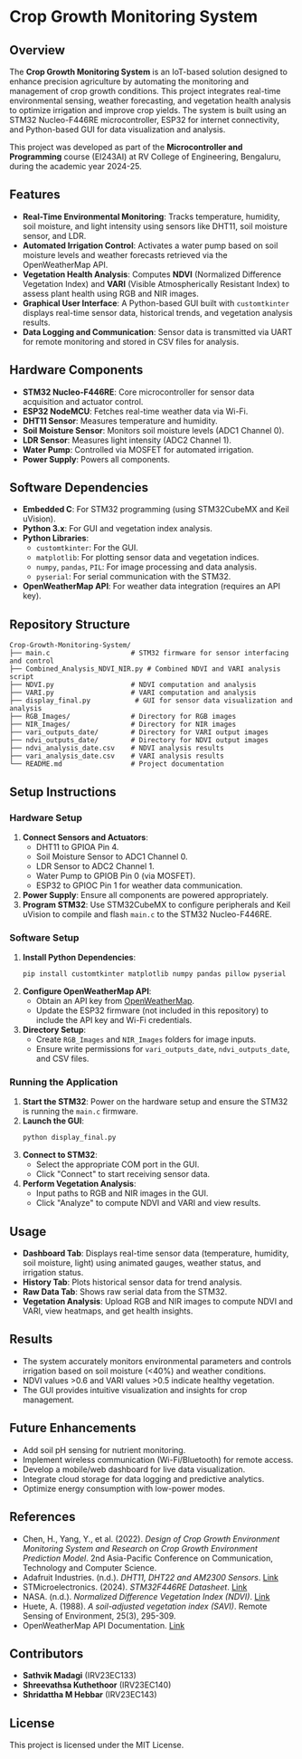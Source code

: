 # Crop Growth Monitoring System

## Overview
The **Crop Growth Monitoring System** is an IoT-based solution designed to enhance precision agriculture by automating the monitoring and management of crop growth conditions. This project integrates real-time environmental sensing, weather forecasting, and vegetation health analysis to optimize irrigation and improve crop yields. The system is built using an STM32 Nucleo-F446RE microcontroller, ESP32 for internet connectivity, and Python-based GUI for data visualization and analysis.

This project was developed as part of the **Microcontroller and Programming** course (EI243AI) at RV College of Engineering, Bengaluru, during the academic year 2024-25.

## Features
- **Real-Time Environmental Monitoring**: Tracks temperature, humidity, soil moisture, and light intensity using sensors like DHT11, soil moisture sensor, and LDR.
- **Automated Irrigation Control**: Activates a water pump based on soil moisture levels and weather forecasts retrieved via the OpenWeatherMap API.
- **Vegetation Health Analysis**: Computes **NDVI** (Normalized Difference Vegetation Index) and **VARI** (Visible Atmospherically Resistant Index) to assess plant health using RGB and NIR images.
- **Graphical User Interface**: A Python-based GUI built with `customtkinter` displays real-time sensor data, historical trends, and vegetation analysis results.
- **Data Logging and Communication**: Sensor data is transmitted via UART for remote monitoring and stored in CSV files for analysis.

## Hardware Components
- **STM32 Nucleo-F446RE**: Core microcontroller for sensor data acquisition and actuator control.
- **ESP32 NodeMCU**: Fetches real-time weather data via Wi-Fi.
- **DHT11 Sensor**: Measures temperature and humidity.
- **Soil Moisture Sensor**: Monitors soil moisture levels (ADC1 Channel 0).
- **LDR Sensor**: Measures light intensity (ADC2 Channel 1).
- **Water Pump**: Controlled via MOSFET for automated irrigation.
- **Power Supply**: Powers all components.

## Software Dependencies
- **Embedded C**: For STM32 programming (using STM32CubeMX and Keil uVision).
- **Python 3.x**: For GUI and vegetation index analysis.
- **Python Libraries**:
  - `customtkinter`: For the GUI.
  - `matplotlib`: For plotting sensor data and vegetation indices.
  - `numpy`, `pandas`, `PIL`: For image processing and data analysis.
  - `pyserial`: For serial communication with the STM32.
- **OpenWeatherMap API**: For weather data integration (requires an API key).

## Repository Structure
```
Crop-Growth-Monitoring-System/
├── main.c                    # STM32 firmware for sensor interfacing and control
├── Combined_Analysis_NDVI_NIR.py # Combined NDVI and VARI analysis script
├── NDVI.py                   # NDVI computation and analysis
├── VARI.py                   # VARI computation and analysis
├── display_final.py           # GUI for sensor data visualization and analysis
├── RGB_Images/               # Directory for RGB images
├── NIR_Images/               # Directory for NIR images
├── vari_outputs_date/        # Directory for VARI output images
├── ndvi_outputs_date/        # Directory for NDVI output images
├── ndvi_analysis_date.csv    # NDVI analysis results
├── vari_analysis_date.csv    # VARI analysis results
└── README.md                 # Project documentation
```

## Setup Instructions
### Hardware Setup
1. **Connect Sensors and Actuators**:
   - DHT11 to GPIOA Pin 4.
   - Soil Moisture Sensor to ADC1 Channel 0.
   - LDR Sensor to ADC2 Channel 1.
   - Water Pump to GPIOB Pin 0 (via MOSFET).
   - ESP32 to GPIOC Pin 1 for weather data communication.
2. **Power Supply**: Ensure all components are powered appropriately.
3. **Program STM32**: Use STM32CubeMX to configure peripherals and Keil uVision to compile and flash `main.c` to the STM32 Nucleo-F446RE.

### Software Setup
1. **Install Python Dependencies**:
   ```bash
   pip install customtkinter matplotlib numpy pandas pillow pyserial
   ```
2. **Configure OpenWeatherMap API**:
   - Obtain an API key from [OpenWeatherMap](https://openweathermap.org/appid).
   - Update the ESP32 firmware (not included in this repository) to include the API key and Wi-Fi credentials.
3. **Directory Setup**:
   - Create `RGB_Images` and `NIR_Images` folders for image inputs.
   - Ensure write permissions for `vari_outputs_date`, `ndvi_outputs_date`, and CSV files.

### Running the Application
1. **Start the STM32**: Power on the hardware setup and ensure the STM32 is running the `main.c` firmware.
2. **Launch the GUI**:
   ```bash
   python display_final.py
   ```
3. **Connect to STM32**:
   - Select the appropriate COM port in the GUI.
   - Click "Connect" to start receiving sensor data.
4. **Perform Vegetation Analysis**:
   - Input paths to RGB and NIR images in the GUI.
   - Click "Analyze" to compute NDVI and VARI and view results.

## Usage
- **Dashboard Tab**: Displays real-time sensor data (temperature, humidity, soil moisture, light) using animated gauges, weather status, and irrigation status.
- **History Tab**: Plots historical sensor data for trend analysis.
- **Raw Data Tab**: Shows raw serial data from the STM32.
- **Vegetation Analysis**: Upload RGB and NIR images to compute NDVI and VARI, view heatmaps, and get health insights.

## Results
- The system accurately monitors environmental parameters and controls irrigation based on soil moisture (<40%) and weather conditions.
- NDVI values >0.6 and VARI values >0.5 indicate healthy vegetation.
- The GUI provides intuitive visualization and insights for crop management.

## Future Enhancements
- Add soil pH sensing for nutrient monitoring.
- Implement wireless communication (Wi-Fi/Bluetooth) for remote access.
- Develop a mobile/web dashboard for live data visualization.
- Integrate cloud storage for data logging and predictive analytics.
- Optimize energy consumption with low-power modes.

## References
- Chen, H., Yang, Y., et al. (2022). *Design of Crop Growth Environment Monitoring System and Research on Crop Growth Environment Prediction Model*. 2nd Asia-Pacific Conference on Communication, Technology and Computer Science.
- Adafruit Industries. (n.d.). *DHT11, DHT22 and AM2300 Sensors*. [Link](https://www.adafruit.com/product/2300)
- STMicroelectronics. (2024). *STM32F446RE Datasheet*. [Link](https://www.st.com/en/microcontrollers-microprocessors/stm32f446re.html)
- NASA. (n.d.). *Normalized Difference Vegetation Index (NDVI)*. [Link](https://earthobservatory.nasa.gov/Features/MeasuringVegetation/measuring_vegetation_2.php)
- Huete, A. (1988). *A soil-adjusted vegetation index (SAVI)*. Remote Sensing of Environment, 25(3), 295-309.
- OpenWeatherMap API Documentation. [Link](https://openweathermap.org/appid)

## Contributors
- **Sathvik Madagi** (IRV23EC133)
- **Shreevathsa Kuthethoor** (IRV23EC140)
- **Shridattha M Hebbar** (IRV23EC143)

## License
This project is licensed under the MIT License.